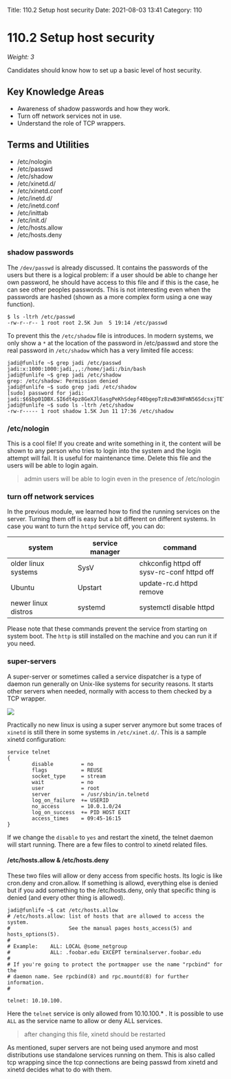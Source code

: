 Title: 110.2 Setup host security
Date: 2021-08-03 13:41
Category: 110

# 110.2 Setup host security
*Weight: 3*

Candidates should know how to set up a basic level of host security.

## Key Knowledge Areas
- Awareness of shadow passwords and how they work.
- Turn off network services not in use.
- Understand the role of TCP wrappers.

## Terms and Utilities
- /etc/nologin
- /etc/passwd
- /etc/shadow
- /etc/xinetd.d/
- /etc/xinetd.conf
- /etc/inetd.d/
- /etc/inetd.conf
- /etc/inittab
- /etc/init.d/
- /etc/hosts.allow
- /etc/hosts.deny

### shadow passwords
The `/dev/passwd` is already discussed. It contains the passwords of the users but there is a logical problem: if a user should be able to change her own password, he should have access to this file and if this is the case, he can see other peoples passwords. This is not interesting even when the passwords are hashed (shown as a more complex form using a one way function).

````
$ ls -ltrh /etc/passwd
-rw-r--r-- 1 root root 2.5K Jun  5 19:14 /etc/passwd
````

To prevent this the `/etc/shadow` file is introduces. In modern systems, we only show a `*` at the location of the password in /etc/passwd and store the real password in `/etc/shadow` which has a very limited file access:

````
jadi@funlife ~$ grep jadi /etc/passwd
jadi:x:1000:1000:jadi,,,:/home/jadi:/bin/bash
jadi@funlife ~$ grep jadi /etc/shadow
grep: /etc/shadow: Permission denied
jadi@funlife ~$ sudo grep jadi /etc/shadow
[sudo] password for jadi:
jadi:$6$bp01DBX.$I6dt4pz8GeXJl6asgPeKhSdepf40bgepTz8zwB3HFmN56SdcsxjTETdZAmRt17biwMYOI7SoGFOXssHqeNFgw/:16963:0:99999:7:::
jadi@funlife ~$ sudo ls -ltrh /etc/shadow
-rw-r----- 1 root shadow 1.5K Jun 11 17:36 /etc/shadow
````

### /etc/nologin
This is a cool file! If you create and write something in it, the content will be shown to any person who tries to login into the system and the login attempt will fail. It is useful for maintenance time. Delete this file and the users will be able to login again.

> admin users will be able to login even in the presence of /etc/nologin

### turn off network services
In the previous module, we learned how to find the running services on the server. Turning them off is easy but a bit different on different systems. In case you want to turn the `httpd` service off, you can do:

|system|service manager|command|
|-|-|-|
|older linux systems|SysV|chkconfig httpd off<br>sysv-rc-conf httpd off|
|Ubuntu|Upstart|update-rc.d httpd remove|
|newer linux distros|systemd|systemctl disable httpd|   

Please note that these commands prevent the service from starting on system boot. The `http` is still installed on the machine and you can run it if you need.

### super-servers

A super-server or sometimes called a service dispatcher is a type of daemon run generally on Unix-like systems for security reasons. It starts other servers when needed, normally with access to them checked by a TCP wrapper.

<img src="https://upload.wikimedia.org/wikipedia/commons/thumb/9/9c/Super-server.png/420px-Super-server.png">

Practically no new linux is using a super server anymore but some traces of `xinetd` is still there in some systems in `/etc/xinet.d/`. This is a sample xinetd configuration:

````
service telnet
{
        disable         = no
        flags           = REUSE
        socket_type     = stream
        wait            = no
        user            = root
        server          = /usr/sbin/in.telnetd
        log_on_failure  += USERID
        no_access       = 10.0.1.0/24
        log_on_success  += PID HOST EXIT
        access_times    = 09:45-16:15
}
````

If we change the `disable` to `yes` and restart the xinetd, the telnet daemon will start running. There are a few files to control to xinetd related files.

#### /etc/hosts.allow & /etc/hosts.deny
These two files will allow or deny access from specific hosts. Its logic is like cron.deny and cron.allow. If something is allowd, everything else is denied but if you add something to the /etc/hosts.deny, only that specific thing is denied (and every other thing is allowed).

````
jadi@funlife ~$ cat /etc/hosts.allow
# /etc/hosts.allow: list of hosts that are allowed to access the system.
#                   See the manual pages hosts_access(5) and hosts_options(5).
#
# Example:    ALL: LOCAL @some_netgroup
#             ALL: .foobar.edu EXCEPT terminalserver.foobar.edu
#
# If you're going to protect the portmapper use the name "rpcbind" for the
# daemon name. See rpcbind(8) and rpc.mountd(8) for further information.
#

telnet: 10.10.100.
````

Here the `telnet` service is only allowed from 10.10.100.* . It is possible to use `ALL` as the service name to allow or deny ALL services.

> after changing this file, xinetd should be restarted

As mentioned, super servers are not being used anymore and most distributions use standalone services running on them.  This is also called tcp wrapping since the tcp connections are being passwd from xinetd and xinetd decides what to do with them.
